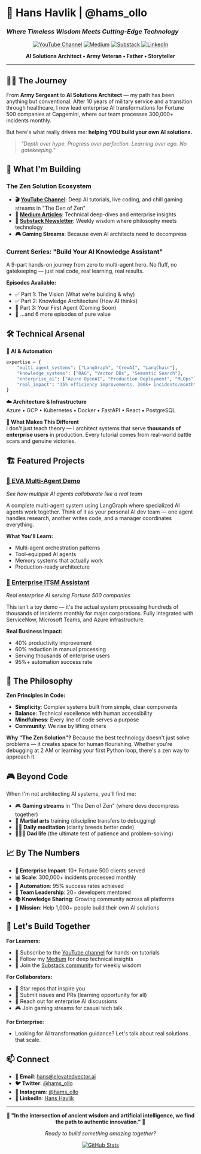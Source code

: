 # 🌿 **Hans Havlik | @hams_ollo**
### *Where Timeless Wisdom Meets Cutting-Edge Technology*

<div align="center">
  
[![YouTube Channel](https://img.shields.io/badge/YouTube-The%20Zen%20Solution-red?style=for-the-badge&logo=youtube)](https://www.youtube.com/@the_zen_solution)
[![Medium](https://img.shields.io/badge/Medium-@hams__ollo-black?style=for-the-badge&logo=medium)](https://medium.com/@hams_ollo)
[![Substack](https://img.shields.io/badge/Substack-Newsletter-orange?style=for-the-badge&logo=substack)](https://substack.com/@thezensolution)
[![LinkedIn](https://img.shields.io/badge/LinkedIn-Connect-blue?style=for-the-badge&logo=linkedin)](https://www.linkedin.com/in/hans-havlik-86178979/)

**AI Solutions Architect • Army Veteran • Father • Storyteller**

</div>

---

## 🧘‍♂️ **The Journey**

From **Army Sergeant** to **AI Solutions Architect** — my path has been anything but conventional. After 10 years of military service and a transition through healthcare, I now lead enterprise AI transformations for Fortune 500 companies at Capgemini, where our team processes 300,000+ incidents monthly.

But here's what really drives me: **helping YOU build your own AI solutions.**

> *"Depth over hype. Progress over perfection. Learning over ego. No gatekeeping."*

## 🎥 **What I'm Building**

### **The Zen Solution Ecosystem**
- **🎬 [YouTube Channel](https://www.youtube.com/@the_zen_solution)**: Deep AI tutorials, live coding, and chill gaming streams in "The Den of Zen"
- **📝 [Medium Articles](https://medium.com/@hams_ollo)**: Technical deep-dives and enterprise insights  
- **💌 [Substack Newsletter](https://substack.com/@thezensolution)**: Weekly wisdom where philosophy meets technology
- **🎮 Gaming Streams**: Because even AI architects need to decompress

### **Current Series: "Build Your AI Knowledge Assistant"**
A 9-part hands-on journey from zero to multi-agent hero. No fluff, no gatekeeping — just real code, real learning, real results.

**Episodes Available:**
- ✅ Part 1: The Vision (What we're building & why)
- ✅ Part 2: Knowledge Architecture (How AI thinks)
- 🔄 Part 3: Your First Agent (Coming Soon)
- 📅 ...and 6 more episodes of pure value

## 🛠️ **Technical Arsenal**

**🤖 AI & Automation**
```python
expertise = {
    "multi_agent_systems": ["LangGraph", "CrewAI", "LangChain"],
    "knowledge_systems": ["RAG", "Vector DBs", "Semantic Search"],
    "enterprise_ai": ["Azure OpenAI", "Production Deployment", "MLOps"],
    "real_impact": "35% efficiency improvements, 300k+ incidents/month"
}
```

**☁️ Architecture & Infrastructure**  
Azure • GCP • Kubernetes • Docker • FastAPI • React • PostgreSQL

**🎯 What Makes This Different**  
I don't just teach theory — I architect systems that serve **thousands of enterprise users** in production. Every tutorial comes from real-world battle scars and genuine victories.

## 🏗️ **Featured Projects**

### [🤖 EVA Multi-Agent Demo](https://github.com/Hams-Ollo/EVA_Demo)
*See how multiple AI agents collaborate like a real team*

A complete multi-agent system using LangGraph where specialized AI agents work together. Think of it as your personal AI dev team — one agent handles research, another writes code, and a manager coordinates everything.

**What You'll Learn:**
- Multi-agent orchestration patterns
- Tool-equipped AI agents  
- Memory systems that actually work
- Production-ready architecture

### [🏢 Enterprise ITSM Assistant](https://github.com/Hams-Ollo/gadm-work-assistant)
*Real enterprise AI serving Fortune 500 companies*

This isn't a toy demo — it's the actual system processing hundreds of thousands of incidents monthly for major corporations. Fully integrated with ServiceNow, Microsoft Teams, and Azure infrastructure.

**Real Business Impact:**
- 40% productivity improvement
- 60% reduction in manual processing  
- Serving thousands of enterprise users
- 95%+ automation success rate

## 🌱 **The Philosophy**

**Zen Principles in Code:**
- **Simplicity**: Complex systems built from simple, clear components
- **Balance**: Technical excellence with human accessibility  
- **Mindfulness**: Every line of code serves a purpose
- **Community**: We rise by lifting others

**Why "The Zen Solution"?**
Because the best technology doesn't just solve problems — it creates space for human flourishing. Whether you're debugging at 2 AM or learning your first Python loop, there's a zen way to approach it.

## 🎮 **Beyond Code**

When I'm not architecting AI systems, you'll find me:
- 🎮 **Gaming streams** in "The Den of Zen" (where devs decompress together)
- 🥋 **Martial arts** training (discipline transfers to debugging)
- 🧘‍♂️ **Daily meditation** (clarity breeds better code)
- 👨‍👧‍👦 **Dad life** (the ultimate test of patience and problem-solving)

## 📈 **By The Numbers**

- **🏢 Enterprise Impact**: 10+ Fortune 500 clients served
- **📊 Scale**: 300,000+ incidents processed monthly  
- **🤖 Automation**: 95% success rates achieved
- **👥 Team Leadership**: 20+ developers mentored
- **📚 Knowledge Sharing**: Growing community across all platforms
- **🎯 Mission**: Help 1,000+ people build their own AI solutions

## 🤝 **Let's Build Together**

**For Learners:**
- 🎥 Subscribe to the [YouTube channel](https://www.youtube.com/@the_zen_solution) for hands-on tutorials
- 📖 Follow my [Medium](https://medium.com/@hams_ollo) for deep technical insights
- 💌 Join the [Substack community](https://substack.com/@thezensolution) for weekly wisdom

**For Collaborators:**
- 🌟 Star repos that inspire you
- 🐛 Submit issues and PRs (learning opportunity for all)
- 💬 Reach out for enterprise AI discussions
- 🎮 Join gaming streams for casual tech talk

**For Enterprise:**
- Looking for AI transformation guidance? Let's talk about real solutions that scale.

## 📫 **Connect**

- **📧 Email**: [hans@elevatedvector.ai](mailto:hans@elevatedvector.ai)
- **🐦 Twitter**: [@hams_ollo](https://twitter.com/hams_ollo)  
- **📸 Instagram**: [@hams_ollo](https://www.instagram.com/hams_ollo/)
- **💼 LinkedIn**: [Hans Havlik](https://www.linkedin.com/in/hans-havlik-86178979/)

---

<div align="center">
  
**🌿 "In the intersection of ancient wisdom and artificial intelligence, we find the path to authentic innovation." 🌿**

*Ready to build something amazing together?*

[![GitHub Stats](https://github-readme-stats.vercel.app/api?username=Hams-Ollo&show_icons=true&theme=tokyonight)](https://github.com/Hams-Ollo)

</div>
